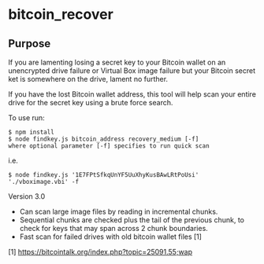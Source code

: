 # bitcoin_recover

## Purpose

If you are lamenting losing a secret key to your Bitcoin wallet on an unencrypted drive failure or Virtual Box image failure but your Bitcoin secret ket is somewhere on the drive, lament no further.

If you have the lost Bitcoin wallet address, this tool will help scan your entire drive for the secret key using a brute force search.


To use run:
```
$ npm install
$ node findkey.js bitcoin_address recovery_medium [-f]
where optional parameter [-f] specifies to run quick scan
```

i.e.

```
$ node findkey.js '1E7FPtSfkqUnYF5UuXhyKusBAwLRtPoUsi' './vboximage.vbi' -f
```

Version 3.0

- Can scan large image files by reading in incremental chunks.
- Sequential chunks are checked plus the tail of the previous chunk, to 
  check for keys that may span across 2 chunk boundaries.
- Fast scan for failed drives with old bitcoin wallet files [1] 

[1] https://bitcointalk.org/index.php?topic=25091.55;wap
